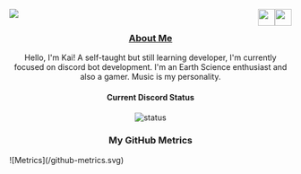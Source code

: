 ![](https://komarev.com/ghpvc/?username=AstrooKai&style=flat-square&color=red&label=PROFILE+VIEWS) <a href="https://discord.com/users/714086889878978582"><img src="https://discord.com/assets/145dc557845548a36a82337912ca3ac5.svg" align="right" width="30" height="30"></a> <a href="https://github.com/JavaScriptpy"><img src="https://github.githubassets.com/images/modules/logos_page/GitHub-Mark.png" align="right" width="30" height="30"></a>
<h3 align="center"><a href="https://ayo.so/astrookai">About Me</a></h3>
<p align="center">Hello, I'm Kai! A self-taught but still learning developer, I'm currently focused on discord bot development. I'm an Earth Science enthusiast and also a gamer. Music is my personality.</p>
<h4 align="center">Current Discord Status</h4>
<div align="center">
  <img src="https://discord.c99.nl/widget/theme-2/714086889878978582.png" alt="status">
 </div>
<h3 align="center">My GitHub Metrics</h3>
![Metrics](/github-metrics.svg)
